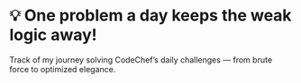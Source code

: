 # 💡 One problem a day keeps the weak logic away!


Track of my journey solving CodeChef’s daily challenges — from brute force to optimized elegance.
